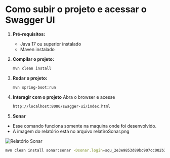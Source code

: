 # Como subir o projeto e acessar o Swagger UI

1. **Pré-requisitos:**
   - Java 17 ou superior instalado
   - Maven instalado

2. **Compilar o projeto:**
   ```sh
   mvn clean install

3. **Rodar o projeto:**
   ```sh
   mvn spring-boot:run

4. **Interagir com o projeto**
   Abra o browser e acesse
   ```sh
   http://localhost:8080/swagger-ui/index.html

5. **Sonar**
  - Esse comando funciona somente na maquina onde foi desenvolvido. 
  - A imagem do relatório está no arquivo relatiroSonar.png
  
  ![Relatório Sonar](https://github.com/lucasmi/meli/blob/main/relatorioSonar.png)

  ```sh
  mvn clean install sonar:sonar -Dsonar.login=squ_2e3e9853d89bc907cc002b333f6c7eabe9e67031 -Dsonar.host.url=http://localhost:9000